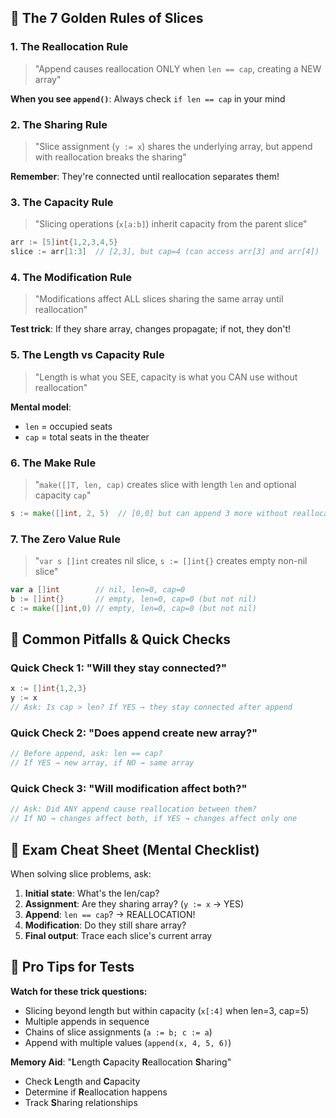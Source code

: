 ## 🎯 The 7 Golden Rules of Slices

### 1. **The Reallocation Rule**

> "Append causes reallocation ONLY when `len == cap`, creating a NEW array"

**When you see `append()`**: Always check `if len == cap` in your mind

### 2. **The Sharing Rule**

> "Slice assignment (`y := x`) shares the underlying array, but append with reallocation breaks the sharing"

**Remember**: They're connected until reallocation separates them!

### 3. **The Capacity Rule**

> "Slicing operations (`x[a:b]`) inherit capacity from the parent slice"

```go
arr := [5]int{1,2,3,4,5}
slice := arr[1:3]  // [2,3], but cap=4 (can access arr[3] and arr[4])
```

### 4. **The Modification Rule**

> "Modifications affect ALL slices sharing the same array until reallocation"

**Test trick**: If they share array, changes propagate; if not, they don't!

### 5. **The Length vs Capacity Rule**

> "Length is what you SEE, capacity is what you CAN use without reallocation"

**Mental model**:

- `len` = occupied seats
- `cap` = total seats in the theater

### 6. **The Make Rule**

> "`make([]T, len, cap)` creates slice with length `len` and optional capacity `cap`"

```go
s := make([]int, 2, 5)  // [0,0] but can append 3 more without reallocation
```

### 7. **The Zero Value Rule**

> "`var s []int` creates nil slice, `s := []int{}` creates empty non-nil slice"

```go
var a []int        // nil, len=0, cap=0
b := []int{}       // empty, len=0, cap=0 (but not nil)
c := make([]int,0) // empty, len=0, cap=0 (but not nil)
```

## 🚨 Common Pitfalls & Quick Checks

### Quick Check 1: "Will they stay connected?"

```go
x := []int{1,2,3}
y := x
// Ask: Is cap > len? If YES → they stay connected after append
```

### Quick Check 2: "Does append create new array?"

```go
// Before append, ask: len == cap?
// If YES → new array, if NO → same array
```

### Quick Check 3: "Will modification affect both?"

```go
// Ask: Did ANY append cause reallocation between them?
// If NO → changes affect both, if YES → changes affect only one
```

## 📝 Exam Cheat Sheet (Mental Checklist)

When solving slice problems, ask:

1. **Initial state**: What's the len/cap?
2. **Assignment**: Are they sharing array? (`y := x` → YES)
3. **Append**: `len == cap`? → REALLOCATION!
4. **Modification**: Do they still share array?
5. **Final output**: Trace each slice's current array

## 🎯 Pro Tips for Tests

**Watch for these trick questions:**

- Slicing beyond length but within capacity (`x[:4]` when len=3, cap=5)
- Multiple appends in sequence
- Chains of slice assignments (`a := b; c := a`)
- Append with multiple values (`append(x, 4, 5, 6)`)

**Memory Aid**: "**L**ength **C**apacity **R**eallocation **S**haring"

- Check **L**ength and **C**apacity
- Determine if **R**eallocation happens
- Track **S**haring relationships
